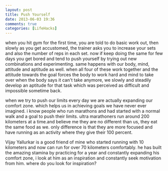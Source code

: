 ```yaml
---
layout: post
title: Push Yourself
date: 2013-06-03 19:36
comments: true
categories: [LifeHacks]
---
```


when you hit gym for the first time, you are told to do basic work out, then slowly as you get accustomed, the trainer asks you to increase your sets and also the number of reps in each set. now if keep doing the same for few days you get bored and tend to push yourself by trying out new combinations and experimenting.
same happens with our body,  mind, attitude and aptitude as well. when all four of these work together and the attitude towards the goal forces the body to work hard and mind to take over when the body says it can't take anymore, we slowly and steadily develop an aptitude for that task which was perceived as difficult and impossible sometime back. 

when we try to push our limits every day we are actually expanding our comfort zone. which helps us in achieving goals we have never ever imagined. i know people who run marathons and had started with a normal walk and a goal to push their limits. ultra marathoners run around 200 kilometers at a time.and believe me they are no different than us, they eat the same food as we. only difference is that they are more focused and have running as an activity where they give their 100 percent.

Vijay Yallurkar is a good friend of mine who started running with 10 kilometers and now can run for over 70 kilometers comfortably. he has built the amazing stamina by practicing for a year and constantly expanding his comfort zone, i look at him as an inspiration and constantly seek motivation from him.
where do you look for inspiration?